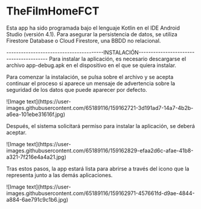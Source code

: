 # TheFilmHomeFCT
Esta app ha sido programada bajo el lenguaje Kotlin en el IDE Android Studio (versión 4.1). Para asegurar la persistencia de datos, se utiliza Firestore Database o Cloud Firestore, una BBDD no relacional.

----------------------------------------INSTALACIÓN----------------------------------------
Para instalar la aplicación, es necesario descargarse el archivo app-debug.apk en el dispositivo en el que se quiera instalar.

Para comenzar la instalación, se pulsa sobre el archivo y se acepta continuar el proceso si aparece un mensaje de advertencia sobre la seguridad de los datos que puede aparecer por defecto. 

<p>![Image text](https://user-images.githubusercontent.com/65189116/159162721-3d191ad7-14a7-4b2b-a6ea-101ebe31616f.jpg)</p>

Después, el sistema solicitará permiso para instalar la aplicación, se deberá aceptar. 

<p>![Image text](https://user-images.githubusercontent.com/65189116/159162829-efaa2d6c-afae-41b8-a321-7f216e4a4a21.jpg)</p>


Tras estos pasos, la app estará lista para abrirse a través del icono que la representa junto a las demás aplicaciones. 
<p>![Image text](https://user-images.githubusercontent.com/65189116/159162971-457661fd-d9ae-4844-a884-6ae791c9c1b6.jpg)</p>
